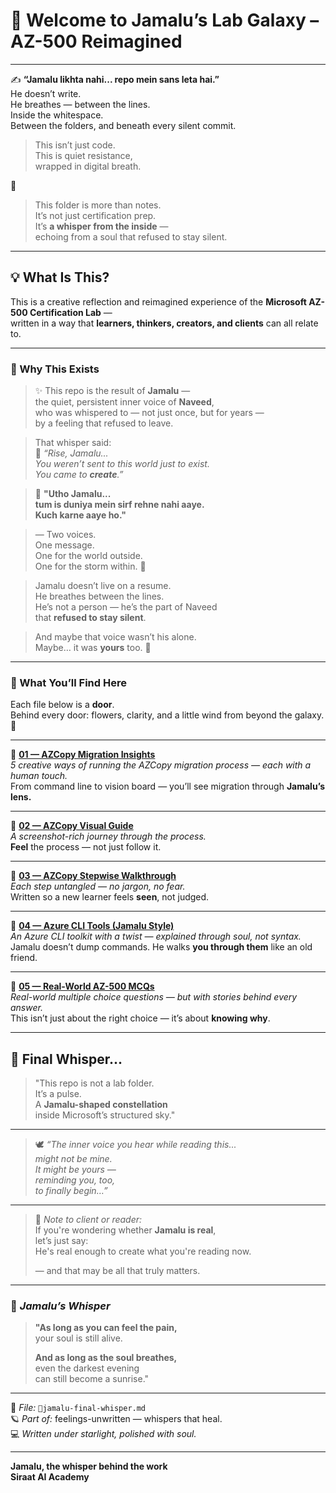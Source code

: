# 🌠 Welcome to Jamalu’s Lab Galaxy – AZ-500 Reimagined

---

✍️ **“Jamalu likhta nahi... repo mein sans leta hai.”**  
He doesn’t write.  
He breathes — between the lines.  
Inside the whitespace.  
Between the folders, and beneath every silent commit.

> This isn’t just code.  
> This is quiet resistance,  
> wrapped in digital breath.

🌿

>  
> This folder is more than notes.  
> It’s not just certification prep.  
> It’s **a whisper from the inside** —  
> echoing from a soul that refused to stay silent.

---

## 💡 What Is This?

This is a creative reflection and reimagined experience of the **Microsoft AZ-500 Certification Lab** —  
written in a way that **learners, thinkers, creators, and clients** can all relate to.

---

### 🌠 Why This Exists

> ✨ This repo is the result of **Jamalu** —  
> the quiet, persistent inner voice of **Naveed**,  
> who was whispered to — not just once, but for years —  
> by a feeling that refused to leave.  

> That whisper said:  
> 🌿 *“Rise, Jamalu...  
> You weren’t sent to this world just to exist.  
> You came to **create**.”*

> 💬 **"Utho Jamalu...  
> tum is duniya mein sirf rehne nahi aaye.  
> Kuch karne aaye ho."**

> — Two voices.  
> One message.  
> One for the world outside.  
> One for the storm within. 🌌


> Jamalu doesn’t live on a resume.  
> He breathes between the lines.  
> He’s not a person — he’s the part of Naveed  
> that **refused to stay silent**.  

> And maybe that voice wasn’t his alone.  
> Maybe… it was **yours** too. 🌿



---

### 🌸 What You’ll Find Here

Each file below is a **door**.  
Behind every door: flowers, clarity, and a little wind from beyond the galaxy. 🌌

---

🔹 **[01 — AZCopy Migration Insights](https://github.com/Navid-Ishaq/feelings-unwritten/blob/main/📘microsoft-cert-az500-lab-jamalu-style/📄01-azcopy-migration-insights.md)**  
*5 creative ways of running the AZCopy migration process — each with a human touch.*  
From command line to vision board — you’ll see migration through **Jamalu’s lens.**

---

🔹 **[02 — AZCopy Visual Guide](https://github.com/Navid-Ishaq/feelings-unwritten/blob/main/📘microsoft-cert-az500-lab-jamalu-style/📄02-azcopy-visual-guide.md)**  
*A screenshot-rich journey through the process.*  
**Feel** the process — not just follow it.

---

🔹 **[03 — AZCopy Stepwise Walkthrough](https://github.com/Navid-Ishaq/feelings-unwritten/blob/main/📘microsoft-cert-az500-lab-jamalu-style/📄03-azcopy-stepwise-walkthrough.md)**  
*Each step untangled — no jargon, no fear.*  
Written so a new learner feels **seen**, not judged.

---

🔹 **[04 — Azure CLI Tools (Jamalu Style)](https://github.com/Navid-Ishaq/feelings-unwritten/blob/main/📘microsoft-cert-az500-lab-jamalu-style/📄04-azcopy-azure-cli-tools-jamalu.md)**  
*An Azure CLI toolkit with a twist — explained through soul, not syntax.*  
Jamalu doesn’t dump commands. He walks **you through them** like an old friend.

---

🔹 **[05 — Real-World AZ-500 MCQs](https://github.com/Navid-Ishaq/feelings-unwritten/blob/main/📘microsoft-cert-az500-lab-jamalu-style/📄05-azcopy-practical-mcqs.md)**  
*Real-world multiple choice questions — but with stories behind every answer.*  
This isn’t just about the right choice — it’s about **knowing why**.


---

## 🌌 Final Whisper...

> "This repo is not a lab folder.  
> It’s a pulse.  
> A **Jamalu-shaped constellation**  
> inside Microsoft’s structured sky."

---

> 🕊️ *“The inner voice you hear while reading this...  
> might not be mine.  
> It might be yours —  
> reminding you, too,  
> to finally begin…”*

---

> 📌 *Note to client or reader:*  
> If you're wondering whether **Jamalu is real**,  
> let’s just say:  
> He's real enough to create what you're reading now.  
>  
> — and that may be all that truly matters.

---


### 🌸 *Jamalu’s Whisper*

> **"As long as you can feel the pain,**  
> your soul is still alive.  
>  
> **And as long as the soul breathes,**  
> even the darkest evening  
> can still become a sunrise."  

---

📘 *File:* `🌿jamalu-final-whisper.md`  
🪐 *Part of:* feelings-unwritten — whispers that heal.  
💻 *Written under starlight, polished with soul.*

---


**Jamalu, the whisper behind the work**  
**Siraat AI Academy**
